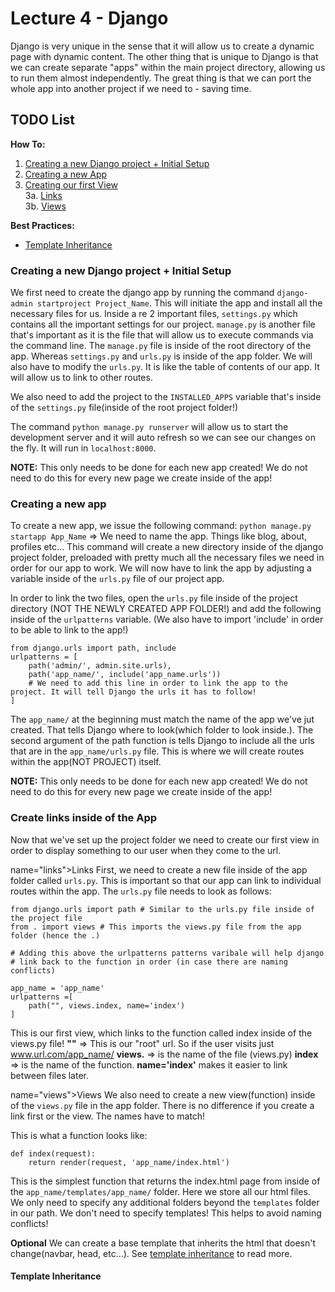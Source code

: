 # Lecture 4 - Django

Django is very unique in the sense that it will allow us to create a dynamic page with dynamic content. 
The other thing that is unique to Django is that we can create separate "apps" within the main project directory, allowing us to run them almost independently. The great thing is that we can port the whole app into another project if we need to - saving time. 

## TODO List

**How To:**
1. [Creating a new Django project + Initial Setup](#Create_App)
2. [Creating a new App](#new_app)
3. [Creating our first View](#create_links)  
3a. [Links](#links)  
3b. [Views](#views)

**Best Practices:**
- [Template Inheritance](#template_inheritance)

### <a name="Create_App">Creating a new Django project + Initial Setup</a> 
We first need to create the django app by running the command `django-admin startproject Project_Name`. 
This will initiate the app and install all the necessary files for us. 
Inside a re 2 important files, `settings.py` which contains all the important settings for our project.
`manage.py` is another file that's important as it is the file that will allow us to execute commands via the command line. 
The `manage.py` file is inside of the root directory of the app. Whereas `settings.py` and `urls.py` is inside of the app folder. 
We will also have to modify the `urls.py`. It is like the table of contents of our app. It will allow us to link to other routes.

We also need to add the project to the `INSTALLED_APPS` variable that's inside of the `settings.py` file(inside of the root project folder!)

The command `python manage.py runserver` will allow us to start the development server and it will auto refresh so we can see our changes on the fly. It will run in `localhost:8000`. 

**NOTE:**
This only needs to be done for each new app created! We do not need to do this for every new page we create inside of the app!


### <a name="new_app">Creating a new app</a>
To create a new app, we issue the following command:
`python manage.py startapp App_Name` => We need to name the app. Things like blog, about, profiles etc...
This command will create a new directory inside of the django project folder, preloaded with pretty much all the necessary files we need in order for our app to work. We will now have to link the app by adjusting a variable inside of the `urls.py` file of our project app. 

In order to link the two files, open the `urls.py` file inside of the project directory (NOT THE NEWLY CREATED APP FOLDER!) and add the following inside of the `urlpatterns` variable. 
(We also have to import 'include' in order to be able to link to the app!)
```
from django.urls import path, include
urlpatterns = [
    path('admin/', admin.site.urls),
    path('app_name/', include('app_name.urls'))
    # We need to add this line in order to link the app to the project. It will tell Django the urls it has to follow!
]
```
The `app_name/` at the beginning must match the name of the app we've jut created. That tells Django where to look(which folder to look inside.). The second argument of the path function is tells Django to include all the urls that are in the `app_name/urls.py` file. This is where we will create routes within the app(NOT PROJECT) itself.  

**NOTE:**
This only needs to be done for each new app created! We do not need to do this for every new page we create inside of the app!

### <a name="create_links">Create links inside of the App</a>

Now that we've set up the project folder we need to create our first view in order to display something to our user when they come to the url. 

<a> name="links">Links</a>
First, we need to create a new file inside of the app folder called `urls.py`. This is important so that our app can link to individual routes within the app. 
The `urls.py` file needs to look as follows:

```
from django.urls import path # Similar to the urls.py file inside of the project file
from . import views # This imports the views.py file from the app folder (hence the .)

# Adding this above the urlpatterns patterns varibale will help django 
# link back to the function in order (in case there are naming conflicts)

app_name = 'app_name'
urlpatterns =[
    path("", views.index, name='index') 
] 

```
This is our first view, which links to the function called index inside of the views.py file!
**""** => This is our "root" url. So if the user visits just www.url.com/app_name/
**views.** => is the name of the file (views.py)
**index** => is the name of the function. 
**name='index'** makes it easier to link between files later. 

<a> name="views">Views</a>
We also need to create a new view(function) inside of the `views.py` file in the app folder. There is no difference if you create a link first or the view. The names have to match! 

This is what a function looks like:
```
def index(request):
    return render(request, 'app_name/index.html')
```
This is the simplest function that returns the index.html page from inside of the `app_name/templates/app_name/` folder. Here we store all our html files. 
We only need to specify any additional folders beyond the `templates` folder in our path. We don't need to specify templates! This helps to avoid naming conflicts!

**Optional**
We can create a base template that inherits the html that doesn't change(navbar, head, etc...). 
See [template inheritance](#template_inheritance) to read more.





#### <a name="template_inheritance">Template Inheritance</a>
### <a name=""></a>
### <a name=""></a>
### <a name=""></a>
